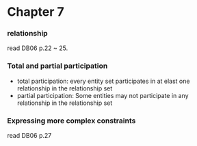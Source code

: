 # Chapter 7

### relationship

  read DB06 p.22 ~ 25.

### Total and partial participation
  - total participation: every entity set participates in at elast one relationship in the relationship set
  - partial participation: Some entities may not participate in any relationship in the relationship set

### Expressing more complex constraints

  read DB06 p.27
